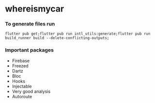 # whereismycar

### To generate files run 
`flutter pub get;flutter pub run intl_utils:generate;flutter pub run build_runner build --delete-conflicting-outputs;`

### Important packages
- Firebase
- Freezed
- Dartz
- Bloc
- Hooks
- Injectable
- Very good analysis
- Autoroute
